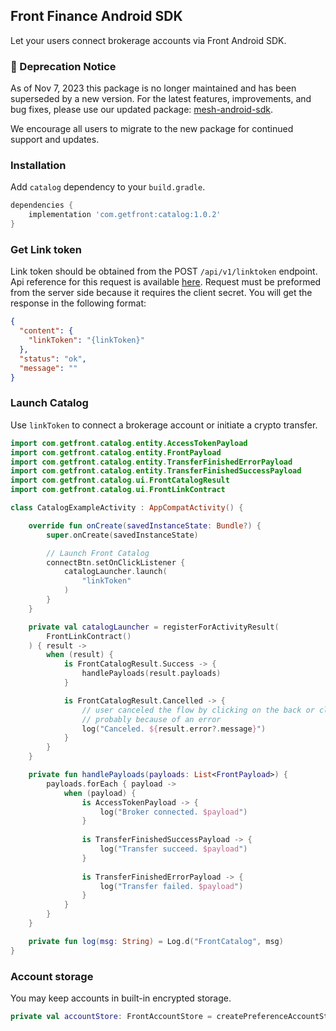## Front Finance Android SDK

Let your users connect brokerage accounts via Front Android SDK.

### 📌 Deprecation Notice

As of Nov 7, 2023 this package is no longer maintained and has been superseded by a new version. For the latest features, improvements, and bug fixes, please use our updated package: [mesh-android-sdk](https://github.com/FrontFin/mesh-android-sdk). 

We encourage all users to migrate to the new package for continued support and updates.

### Installation

Add `catalog` dependency to your `build.gradle`.
```gradle
dependencies {
    implementation 'com.getfront:catalog:1.0.2'
}
```

### Get Link token

Link token should be obtained from the POST `/api/v1/linktoken` endpoint. Api reference for this request is available [here](https://integration-api.getfront.com/apireference#tag/Managed-Account-Authentication/paths/~1api~1v1~1linktoken/post). Request must be preformed from the server side because it requires the client secret. You will get the response in the following format:
```json
{
  "content": {
    "linkToken": "{linkToken}"
  },
  "status": "ok",
  "message": ""
}
```

### Launch Catalog

Use `linkToken` to connect a brokerage account or initiate a crypto transfer.

```kotlin
import com.getfront.catalog.entity.AccessTokenPayload
import com.getfront.catalog.entity.FrontPayload
import com.getfront.catalog.entity.TransferFinishedErrorPayload
import com.getfront.catalog.entity.TransferFinishedSuccessPayload
import com.getfront.catalog.ui.FrontCatalogResult
import com.getfront.catalog.ui.FrontLinkContract

class CatalogExampleActivity : AppCompatActivity() {

    override fun onCreate(savedInstanceState: Bundle?) {
        super.onCreate(savedInstanceState)

        // Launch Front Catalog
        connectBtn.setOnClickListener {
            catalogLauncher.launch(
                "linkToken"
            )
        }
    }

    private val catalogLauncher = registerForActivityResult(
        FrontLinkContract()
    ) { result ->
        when (result) {
            is FrontCatalogResult.Success -> {
                handlePayloads(result.payloads)
            }

            is FrontCatalogResult.Cancelled -> {
                // user canceled the flow by clicking on the back or close button
                // probably because of an error
                log("Canceled. ${result.error?.message}")
            }
        }
    }

    private fun handlePayloads(payloads: List<FrontPayload>) {
        payloads.forEach { payload ->
            when (payload) {
                is AccessTokenPayload -> {
                    log("Broker connected. $payload")
                }
                
                is TransferFinishedSuccessPayload -> {
                    log("Transfer succeed. $payload")
                }
                
                is TransferFinishedErrorPayload -> {
                    log("Transfer failed. $payload")
                }
            }
        }
    }

    private fun log(msg: String) = Log.d("FrontCatalog", msg)
}
```

### Account storage

You may keep accounts in built-in encrypted storage.
```kotlin
private val accountStore: FrontAccountStore = createPreferenceAccountStore(context)
```
